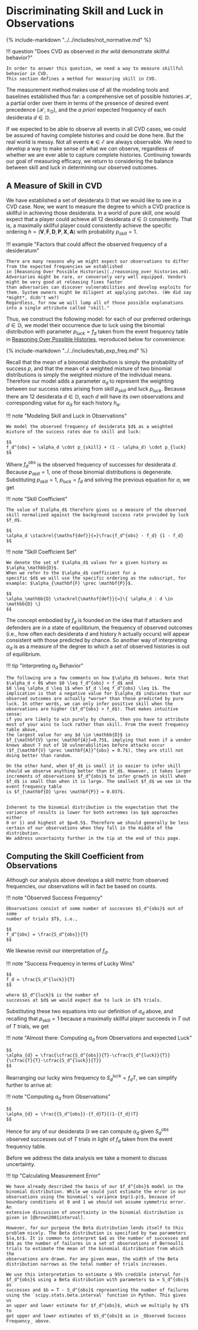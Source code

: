 # Discriminating Skill and Luck in Observations

{% include-markdown "../../includes/not_normative.md" %}

!!! question "Does CVD as observed *in the wild* demonstrate skillful behavior?"

    In order to answer this question, we need a way to measure skillful behavior in CVD.
    This section defines a method for measuring skill in CVD.

The measurement method makes use of all the modeling tools and baselines
established thus far: a comprehensive set of possible histories
$\mathcal{H}$, a partial order over them in terms of the presence of
desired event precedence $(\mathcal{H},\leq_{\mathbb{D}})$, and the *a
priori* expected frequency of each desiderata $d \in \mathbb{D}$.

If we expected to be able to observe all events in all
CVD cases, we could
be assured of having complete histories and could be done here. But the
real world is messy. Not all events $\mathbf{e} \in \mathcal{E}$ are
always observable. We need to develop a way to make sense of what we
*can* observe, regardless of whether we are ever able to capture
complete histories. Continuing towards our goal of measuring efficacy,
we return to considering the balance between skill and luck in
determining our observed outcomes.

## A Measure of Skill in CVD

We have established a set of desiderata $\mathbb{D}$ that we would like
to see in a CVD case. Now, we want to measure the degree to which a
CVD practice is skillful in achieving those desiderata.
In a world of pure skill, one would expect that a player could achieve
all 12 desiderata $d \in \mathbb{D}$ consistently. That is, a maximally
skillful player could consistently achieve the specific ordering
$h=(\mathbf{V},\mathbf{F},\mathbf{D},\mathbf{P},\mathbf{X},\mathbf{A})$
with probability $p_{skill} = 1$.

!!! example "Factors that could affect the observed frequency of a desideratum"

    There are many reasons why we might expect our observations to differ from the expected frequencies we established 
    in [Reasoning Over Possible Histories](./reasoning_over_histories.md).
    Adversaries might be rare, or conversely very well equipped. Vendors might be very good at releasing fixes faster 
    than adversaries can discover vulnerabilities and develop exploits for them. System owners might be diligent at applying patches. (We did say *might*, didn't we?)
    Regardless, for now we will lump all of those possible explanations into a single attribute called "skill."

Thus, we construct the following model: for each of our preferred
orderings $d \in \mathbb{D}$, we model their occurrence due to luck
using the binomial distribution with parameter $p_{luck} = f_d$ taken
from the event frequency table in [Reasoning Over Possible Histories](./reasoning_over_histories.md),
reproduced below for convenience:

{% include-markdown "../../includes/tab_exp_freq.md" %}

Recall that the mean of a binomial distribution is simply the
probability of success $p$, and that the mean of a weighted mixture of
two binomial distributions is simply the weighted mixture of the
individual means. Therefore our model adds a parameter $\alpha_d$ to
represent the weighting between our success rates arising from skill
$p_{skill}$ and luck $p_{luck}$. Because there are 12 desiderata
$d \in \mathbb{D}$, each $d$ will have its own observations and
corresponding value for $\alpha_d$ for each history $h_a$.

!!! note "Modeling Skill and Luck in Observations"

    We model the observed frequency of desiderata $d$ as a weighted
    mixture of the success rates due to skill and luck:

    $$
    f_d^{obs} = \alpha_d \cdot p_{skill} + (1 - \alpha_d) \cdot p_{luck}
    $$

Where $f_d^{obs}$ is the observed frequency of successes for desiderata
$d$. Because $p_{skill} = 1$, one of those binomial distributions is
degenerate. Substituting $p_{skill} = 1$, $p_{luck} = f_d$ and solving
the previous equation for $\alpha$, we get

!!! note "Skill Coefficient"

    The value of $\alpha_d$ therefore gives us a measure of the observed
    skill normalized against the background success rate provided by luck
    $f_d$.

    $$
    \alpha_d \stackrel{\mathsf{def}}{=}\frac{f_d^{obs} - f_d} {1 - f_d}
    $$

!!! note "Skill Coefficient Set"

    We denote the set of $\alpha_d$ values for a given history as
    $\alpha_\mathbb{D}$.
    When we refer to the $\alpha_d$ coefficient for a
    specific $d$ we will use the specific ordering as the subscript, for
    example: $\alpha_{\mathbf{F} \prec \mathbf{P}}$.

    $$
    \alpha_\mathbb{D} \stackrel{\mathsf{def}}{=}\{ \alpha_d : d \in \mathbb{D} \}
    $$

The concept embodied by $f_d$ is founded on the idea that if attackers
and defenders are in a state of equilibrium, the frequency of observed
outcomes (i.e., how often each desiderata $d$ and history $h$ actually
occurs) will appear consistent with those predicted by chance. So
another way of interpreting $\alpha_d$ is as a measure of the degree to
which a set of observed histories is out of equilibrium.

!!! tip "Interpreting $\alpha_d$ Behavior"

    The following are a few comments on how $\alpha_d$ behaves. Note that
    $\alpha_d < 0$ when $0 \leq f_d^{obs} < f_d$ and
    $0 \leq \alpha_d \leq 1$ when $f_d \leq f_d^{obs} \leq 1$. The
    implication is that a negative value for $\alpha_d$ indicates that our
    observed outcomes are actually *worse* than those predicted by pure
    luck. In other words, we can only infer positive skill when the
    observations are higher ($f_d^{obs} > f_d$). That makes intuitive sense:
    if you are likely to win purely by chance, then you have to attribute
    most of your wins to luck rather than skill. From the event frequency table above,
    the largest value for any $d \in \mathbb{D}$ is
    $f_{\mathbf{V} \prec \mathbf{A}}=0.75$, implying that even if a vendor
    knows about 7 out of 10 vulnerabilities before attacks occur
    ($f_{\mathbf{V} \prec \mathbf{A}}^{obs} = 0.7$), they are still not
    doing better than random.

    On the other hand, when $f_d$ is small it is easier to infer skill
    should we observe anything better than $f_d$. However, it takes larger
    increments of observations $f_d^{obs}$ to infer growth in skill when
    $f_d$ is small than when it is large. The smallest $f_d$ we see in the event frequency table
    is $f_{\mathbf{D} \prec \mathbf{P}} = 0.037$.


    Inherent to the binomial distribution is the expectation that the
    variance of results is lower for both extremes (as $p$ approaches either
    0 or 1) and highest at $p=0.5$. Therefore we should generally be less
    certain of our observations when they fall in the middle of the
    distribution.
    We address uncertainty further in the tip at the end of this page.

## Computing the Skill Coefficient from Observations

Although our analysis above develops a skill metric from observed
frequencies, our observations will in fact be based on counts.

!!! note "Observed Success Frequency"

    Observations consist of some number of successes $S_d^{obs}$ out of some
    number of trials $T$, i.e., 

    $$
    f_d^{obs} = \frac{S_d^{obs}}{T}
    $$

We likewise revisit our interpretation of $f_d$.

!!! note "Success Frequency in terms of Lucky Wins"

    $$
    f_d = \frac{S_d^{luck}}{T}
    $$

    where $S_d^{luck}$ is the number of
    successes at $d$ we would expect due to luck in $T$ trials.

Substituting these two equations into our definition of $\alpha_d$ above,
and recalling that $p_{skill} = 1$ because a
maximally skillful player succeeds in $T$ out of $T$ trials, we get

!!! note "Almost there: Computing $\alpha_d$ from Observations and expected Luck"

    $$
    \alpha_{d} = \frac{\cfrac{S_d^{obs}}{T}-\cfrac{S_d^{luck}}{T}} {\cfrac{T}{T}-\cfrac{S_d^{luck}}{T}}
    $$

Rearranging our lucky wins frequency to $S_d^{luck} = {f_d}T$, we can simplify further to arrive at:

!!! note "Computing $\alpha_d$ from Observations"

    $$
    \alpha_{d} = \frac{{S_d^{obs}}-{f_d}T}{(1-{f_d})T}
    $$

Hence for any of our desiderata $\mathbb{D}$ we can compute $\alpha_d$ given $S_d^{obs}$
observed successes out of $T$ trials in light of $f_d$ taken from the event frequency table.

Before we address the data analysis we take a moment to discuss
uncertainty.

!!! tip "Calculating Measurement Error"

    We have already described the basis of our $f_d^{obs}$ model in the
    binomial distribution. While we could just estimate the error in our
    observations using the binomial's variance $np(1-p)$, because of
    boundary conditions at 0 and 1 we should not assume symmetric error. An
    extensive discussion of uncertainty in the binomial distribution is
    given in [@brown2001interval].
    
    However, for our purpose the Beta distribution lends itself to this
    problem nicely. The Beta distribution is specified by two parameters
    $(a,b)$. It is common to interpret $a$ as the number of successes and
    $b$ as the number of failures in a set of observations of Bernoulli
    trials to estimate the mean of the binomial distribution from which the
    observations are drawn. For any given mean, the width of the Beta
    distribution narrows as the total number of trials increases.
    
    We use this interpretation to estimate a 95% credible interval for
    $f_d^{obs}$ using a Beta distribution with parameters $a = S_d^{obs}$ as
    successes and $b = T - S_d^{obs}$ representing the number of failures
    using the `scipy.stats.beta.interval` function in Python. This gives us
    an upper and lower estimate for $f_d^{obs}$, which we multiply by $T$ to
    get upper and lower estimates of $S_d^{obs}$ as in _Observed Success Frequency_ above.
